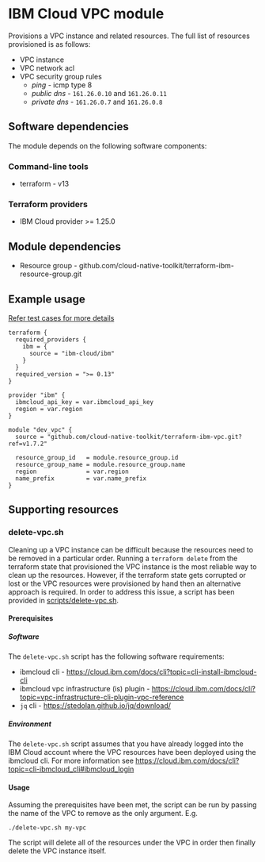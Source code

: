 # IBM Cloud VPC module

Provisions a VPC instance and related resources. The full list of resources provisioned is as follows:

- VPC instance
- VPC network acl
- VPC security group rules
  - *ping* - icmp type 8
  - *public dns* - `161.26.0.10` and `161.26.0.11`
  - *private dns* - `161.26.0.7` and `161.26.0.8`


## Software dependencies

The module depends on the following software components:

### Command-line tools

- terraform - v13

### Terraform providers

- IBM Cloud provider >= 1.25.0

## Module dependencies

- Resource group - github.com/cloud-native-toolkit/terraform-ibm-resource-group.git

## Example usage

[Refer test cases for more details](example/stage2-vpc.tf)

```hcl-terraform
terraform {
  required_providers {
    ibm = {
      source = "ibm-cloud/ibm"
    }
  }
  required_version = ">= 0.13"
}

provider "ibm" {
  ibmcloud_api_key = var.ibmcloud_api_key
  region = var.region
}

module "dev_vpc" {
  source = "github.com/cloud-native-toolkit/terraform-ibm-vpc.git?ref=v1.7.2"
  
  resource_group_id   = module.resource_group.id
  resource_group_name = module.resource_group.name
  region              = var.region
  name_prefix         = var.name_prefix
}
```

## Supporting resources

### delete-vpc.sh

Cleaning up a VPC instance can be difficult because the resources need to be removed in a particular order. Running a `terraform delete` from the terraform state that provisioned the VPC instance is the most reliable way to clean up the resources. However, if the terraform state gets corrupted or lost or the VPC resources were provisioned by hand then an alternative approach is required. In order to address this issue, a script has been provided in [scripts/delete-vpc.sh](./scripts/delete-vpc.sh).

#### Prerequisites

##### Software

The `delete-vpc.sh` script has the following software requirements:

- ibmcloud cli - https://cloud.ibm.com/docs/cli?topic=cli-install-ibmcloud-cli
- ibmcloud vpc infrastructure (is) plugin - https://cloud.ibm.com/docs/cli?topic=vpc-infrastructure-cli-plugin-vpc-reference
- `jq` cli - https://stedolan.github.io/jq/download/

##### Environment

The `delete-vpc.sh` script assumes that you have already logged into the IBM Cloud account where the VPC resources have been deployed using the ibmcloud cli. For more information see https://cloud.ibm.com/docs/cli?topic=cli-ibmcloud_cli#ibmcloud_login

#### Usage

Assuming the prerequisites have been met, the script can be run by passing the name of the VPC to remove as the only argument. E.g. 

```shell
./delete-vpc.sh my-vpc
```

The script will delete all of the resources under the VPC in order then finally delete the VPC instance itself.
